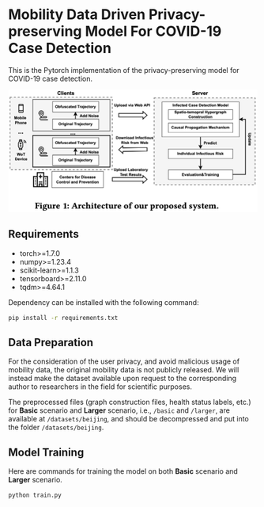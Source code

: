 # Mobility Data Driven Privacy-preserving Model For COVID-19 Case Detection

This is the Pytorch implementation of the privacy-preserving model for COVID-19 case detection.

![Architecture of our proposed system.](Overview.png)

## Requirements

- torch>=1.7.0
- numpy>=1.23.4
- scikit-learn>=1.1.3
- tensorboard>=2.11.0
- tqdm>=4.64.1

Dependency can be installed with the following command:


```bash
pip install -r requirements.txt
```

## Data Preparation
For the consideration of the user privacy, and avoid malicious usage of mobility data,
the original mobility data is not publicly released. 
We will instead make the dataset available upon request to the corresponding author to researchers in the field for scientific purposes.

The preprocessed files (graph construction files, health status labels, etc.) for **Basic** scenario and **Larger** scenario,
i.e., `/basic` and `/larger`, are available at `/datasets/beijing`, and should be decompressed and put into the folder `/datasets/beijing`.

## Model Training

Here are commands for training the model on both **Basic** scenario and **Larger** scenario.


```bash
python train.py
```